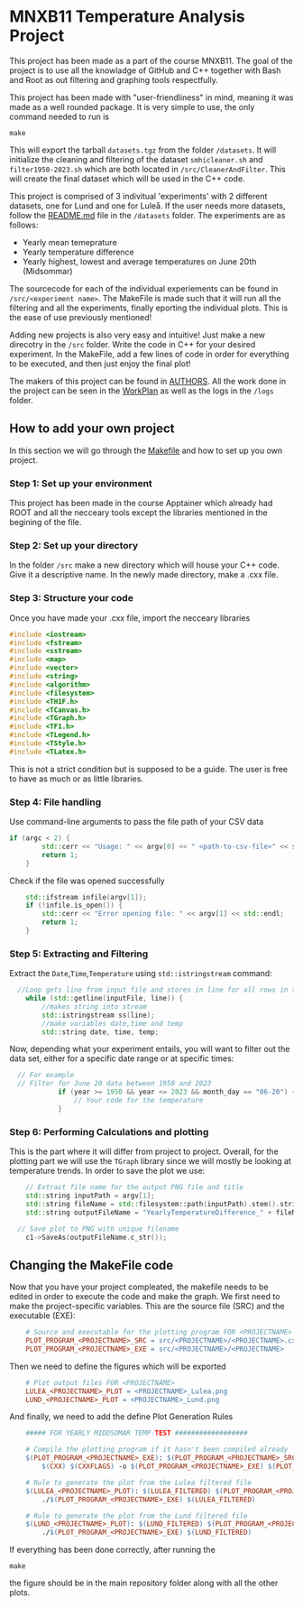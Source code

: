 # MNXB11 Temperature Analysis Project

This project has been made as a part of the course MNXB11. The goal of the project is to use all the knowladge of GitHub and C++ together with Bash and Root as out filtering and graphing tools respectfully.

This project has been made with "user-friendliness" in mind, meaning it was made as a well rounded package. It is very simple to use, the only command needed to run is

```console
make
```

This will export the tarball `datasets.tgz` from the folder `/datasets`. It will initialize the cleaning and filtering of the dataset `smhicleaner.sh` and `filter1950-2023.sh` which are both located in `/src/CleanerAndFilter`. This will create the final dataset which will be used in the C++ code.

This project is comprised of 3 indivitual 'experiments' with 2 different datasets, one for Lund and one for Luleå. If the user needs more datasets, follow the [README.md](/datasets/README.md) file in the `/datasets` folder.
The experiments are as follows:
 - Yearly mean temeprature
 - Yearly temperature difference
 - Yearly highest, lowest and average temperatures on June 20th (Midsommar)

The sourcecode for each of the individual experiements can be found in `/src/<experiment name>`. The MakeFile is made such that it will run all the filtering and all the experiments, finally eporting the individual plots. This is the ease of use previously mentioned! 

Adding new projects is also very easy and intuitive! Just make a new direcotry in the `/src` folder. Write the code in C++ for your desired experiment. In the MakeFile, add a few lines of code in order for everything to be executed, and then just enjoy the final plot!

The makers of this project can be found in [AUTHORS](AUTHORS). All the work done in the project can be seen in the [WorkPlan](Workplan.md) as well as the logs in the `/logs` folder.

## How to add your own project

In this section we will go through the [Makefile](Makefile) and how to set up you own project.

### Step 1: Set up your environment

This project has been made in the course Apptainer which already had ROOT and all the necceary tools except the libraries mentioned in the begining of the file. 

### Step 2: Set up your directory

In the folder `/src` make a new directory which will house your C++ code. Give it a descriptive name.
In the newly made directory, make a .cxx file.

### Step 3: Structure your code

Once you have made your .cxx file, import the necceary libraries 

```cpp
#include <iostream>
#include <fstream>
#include <sstream>
#include <map>
#include <vector>
#include <string>
#include <algorithm>
#include <filesystem>
#include <TH1F.h>
#include <TCanvas.h>
#include <TGraph.h>
#include <TF1.h>
#include <TLegend.h>
#include <TStyle.h>
#include <TLatex.h>
```
This is not a strict condition but is supposed to be a guide. The user is free to have as much or as little libraries.

### Step 4: File handling

Use command-line arguments to pass the file path of your CSV data

```cpp
if (argc < 2) {
        std::cerr << "Usage: " << argv[0] << " <path-to-csv-file>" << std::endl;
        return 1;
    }
```
Check if the file was opened successfully

```cpp
    std::ifstream infile(argv[1]);
    if (!infile.is_open()) {
        std::cerr << "Error opening file: " << argv[1] << std::endl;
        return 1;
    }
```
### Step 5: Extracting and Filtering

Extract the `Date`,`Time`,`Temperature` using `std::istringstream` command:

```cpp
  //Loop gets line from input file and stores in line for all rows in the inputfile
    while (std::getline(inputFile, line)) {
        //makes string into stream
        std::istringstream ss(line);
        //make variables date,time and temp
        std::string date, time, temp;
```
Now, depending what your experiment entails, you will want to filter out the data set, either for a specific date range or at specific times:

```cpp
  // For example
  // Filter for June 20 data between 1950 and 2023
            if (year >= 1950 && year <= 2023 && month_day == "06-20") {
                // Your code for the temperature
            }
```

### Step 6: Performing Calculations and plotting

This is the part where it will differ from project to project. Overall, for the plotting part we will use the `TGraph` library since we will mostly be looking at temperature trends. In order to save the plot we use:

```cpp
    // Extract file name for the output PNG file and title
    std::string inputPath = argv[1];
    std::string fileName = std::filesystem::path(inputPath).stem().string();
    std::string outputFileName = "YearlyTemperatureDifference_" + fileName + ".png";

  // Save plot to PNG with unique filename
    c1->SaveAs(outputFileName.c_str());
```

## Changing the MakeFile code

Now that you have your project compleated, the makefile needs to be edited in order to execute the code and make the graph.
We first need to make the project-specific variables. This are the source file (SRC) and the executable (EXE):

```makefile
    # Source and executable for the plotting program FOR <PROJECTNAME>
    PLOT_PROGRAM_<PROJECTNAME>_SRC = src/<PROJECTNAME>/<PROJECTNAME>.cxx
    PLOT_PROGRAM_<PROJECTNAME>_EXE = src/<PROJECTNAME>/<PROJECTNAME>
```
Then we need to define the figures which will be exported

```makefile
    # Plot output files FOR <PROJECTNAME>
    LULEA_<PROJECTNAME>_PLOT = <PROJECTNAME>_Lulea.png
    LUND_<PROJECTNAME>_PLOT = <PROJECTNAME>_Lund.png
```

And finally, we need to add the define Plot Generation Rules

```makefile
    ##### FOR YEARLY MIDDSOMAR TEMP TEST ##################

    # Compile the plotting program if it hasn't been compiled already
    $(PLOT_PROGRAM_<PROJECTNAME>_EXE): $(PLOT_PROGRAM_<PROJECTNAME>_SRC)
        $(CXX) $(CXXFLAGS) -o $(PLOT_PROGRAM_<PROJECTNAME>_EXE) $(PLOT_PROGRAM_<PROJECTNAME>_SRC)

    # Rule to generate the plot from the Lulea filtered file
    $(LULEA_<PROJECTNAME>_PLOT): $(LULEA_FILTERED) $(PLOT_PROGRAM_<PROJECTNAME>_EXE)
        ./$(PLOT_PROGRAM_<PROJECTNAME>_EXE) $(LULEA_FILTERED)

    # Rule to generate the plot from the Lund filtered file
    $(LUND_<PROJECTNAME>_PLOT): $(LUND_FILTERED) $(PLOT_PROGRAM_<PROJECTNAME>_EXE)
        ./$(PLOT_PROGRAM_<PROJECTNAME>_EXE) $(LUND_FILTERED)

```

If everything has been done correctly, after running the 

```console
make
```

the figure should be in the main repository folder along with all the other plots.